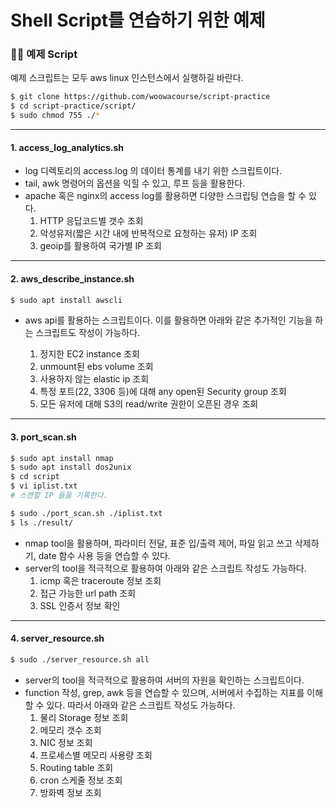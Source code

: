 # Shell Script를 연습하기 위한 예제

### 👨‍💻 예제 Script

예제 스크립트는 모두 aws linux 인스턴스에서 실행하길 바란다.

```bash
$ git clone https://github.com/woowacourse/script-practice
$ cd script-practice/script/
$ sudo chmod 755 ./*
```

---

#### 1. access_log_analytics.sh

- log 디렉토리의 access.log 의 데이터 통계를 내기 위한 스크립트이다.
- tail, awk 명령어의 옵션을 익힐 수 있고, 루프 등을 활용한다.
- apache 혹은 nginx의 access log를 활용하면 다양한 스크립팅 연습을 할 수 있다.
    1) HTTP 응답코드별 갯수 조회
    2) 악성유저(짧은 시간 내에 반복적으로 요청하는 유저) IP 조회
    3) geoip를 활용하여 국가별 IP 조회 

---

#### 2. aws_describe_instance.sh

```bash
$ sudo apt install awscli
```

- aws api를 활용하는 스크립트이다. 이를 활용하면 아래와 같은 추가적인 기능을 하는 스크립트도 작성이 가능하다.

    1) 정지한 EC2 instance 조회
    2) unmount된 ebs volume 조회
    3) 사용하지 않는 elastic ip 조회
    4) 특정 포트(22, 3306 등)에 대해 any open된 Security group 조회
    5) 모든 유저에 대해 S3의 read/write 권한이 오픈된 경우 조회

---

#### 3. port_scan.sh
        
```bash
$ sudo apt install nmap
$ sudo apt install dos2unix
$ cd script
$ vi iplist.txt 
# 스캔할 IP 들을 기록한다.

$ sudo ./port_scan.sh ./iplist.txt
$ ls ./result/
```

- nmap tool을 활용하며, 파라미터 전달, 표준 입/출력 제어, 파일 읽고 쓰고 삭제하기, date 함수 사용 등을 연습할 수 있다.
- server의 tool을 적극적으로 활용하여 아래와 같은 스크립트 작성도 가능하다.
    1) icmp 혹은 traceroute 정보 조회
    2) 접근 가능한 url path 조회
    3) SSL 인증서 정보 확인

---

#### 4. server_resource.sh   

```bash
$ sudo ./server_resource.sh all
```

- server의 tool을 적극적으로 활용하여 서버의 자원을 확인하는 스크립트이다.
- function 작성, grep, awk 등을 연습할 수 있으며, 서버에서 수집하는 지표를 이해할 수 있다. 따라서 아래와 같은 스크립트 작성도 가능하다.
    1) 물리 Storage 정보 조회
    2) 메모리 갯수 조회
    3) NIC 정보 조회
    4) 프로세스별 메모리 사용량 조회
    5) Routing table 조회
    6) cron 스케줄 정보 조회
    7) 방화벽 정보 조회
